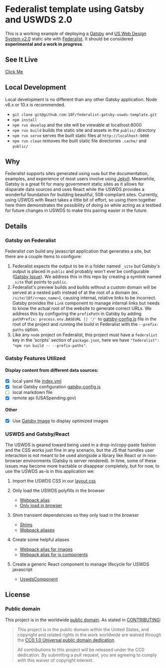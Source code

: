 # Federalist template using Gatsby and USWDS 2.0

This is a working example of deploying a [Gatsby](https://www.gatsbyjs.org/) and [US Web Design System v2.0](https://v2.designsystem.digital.gov/) static site with [Federalist](https://federalist.18f.gov/). It should be considered **experimental and a work in progress**.

## See It Live

[Click Me](https://federalist-proxy.app.cloud.gov/site/18f/federalist-gatsby-uswds-template/)

## Local Development

Local development is no different than any other Gatsby application. Node v8.x or 10.x is recommended.

- `git clone git@github.com:18F/federalist-gatsby-uswds-template.git`
- `npm install`
- `npm run develop` and the site will be viewable at localhost:8000
- `npm run build` builds the static site and assets in the `public/` directory
- `npm run serve` serves the built static files at `http://localhost:9000`
- `npm run clean` removes the built static file directories `.cache/` and `public/`

## Why

Federalist supports sites generated using `node` but the documentation, examples, and experience of most users involve using [Jekyll](https://jekyllrb.com/). Meanwhile, Gatsby is a great fit for many government static sites as it allows for disparate data sources and uses React while the USWDS provides a wonderful foundation for building beautiful, 508-compliant sites. Currently, using USWDS with React takes a little bit of effort, so using them together here them demonstrates the possibility of doing so while acting as a testbed for future changes in USWDS to make this pairing easier in the future.

## Details

### Gatsby on Federalist

Federalist _can_ build any javascript application that generates a site, but there are a couple items to configure:

1. Federalist expects the output to be in a folder named `_site` but Gatsby's output is placed in `public` and probably won't ever be configurable ([Gatsby Issue](https://github.com/gatsbyjs/gatsby/issues/1878)). We address this in this repo by creating a symlink named `_site` that points to `public`.
2. Federalist's preview builds and builds without a custom domain will be served at a nested path instead of at the root of a domain (ex. `/site/18f/<repo_name>`), causing internal, relative links to be incorrect. Gatsby provides the `Link` component to manage internal links but needs to know the actual root of the website to generate correct URLs. We address this by configuring the `prefixPath` in Gatsby by adding `pathPrefix: process.env.BASEURL || '/'` to [gatsby-config.js](https://github.com/18F/federalist-gatsby-uswds-template/blob/master/gatsby-config.js#L33) file in the root of the project and running the build in Federalist with the `--prefix-paths` option.
3. Like any `node` project on Federalist, this project must have a `federalist` key in the 'scripts' section of `package.json`, here we have `"federalist": "npm run build -- --prefix-paths"`.

### Gatsby Features Utilized

#### Display content from different data sources:

- [x] local yaml file [index.yml](https://github.com/18F/federalist-gatsby-uswds-template/blob/master/src/data/index.yml)
- [x] local Gatsby configuration [gatsby-config.js](https://github.com/18F/federalist-gatsby-uswds-template/blob/master/gatsby-config.js#L3)
- [ ] local markdown file
- [x] remote api (USASpending.gov)

#### Other

- [x] Use [Gatsby Image](https://www.gatsbyjs.org/packages/gatsby-image/) to display optimized images

### USWDS and Gatsby/React

The USWDS is geared toward being used in a drop-in/copy-paste fashion and the CSS works just fine in any scenario, but the JS that handles user interaction is not meant to be used alongside a library like React or in non-browser environments (Gatsby is server rendered). In time, some of these issues may become more tractable or disappear completely, but for now, to use the USWDS as-is in this application we:

1. Import the USWDS CSS in our [layout css](https://github.com/18F/federalist-gatsby-uswds-template/blob/master/src/components/layout.css#L1)
2. Only load the USWDS polyfills in the browser

   - [Webpack alias](https://github.com/18F/federalist-gatsby-uswds-template/blob/master/gatsby-node.js#L21)
   - [Only load in browser](https://github.com/18F/federalist-gatsby-uswds-template/blob/master/gatsby-node.js#L45)

3. Shim transient dependencies so they only load in the browser

   - [Shims](https://github.com/18F/federalist-gatsby-uswds-template/tree/master/shims)
   - [Webpack aliases](https://github.com/18F/federalist-gatsby-uswds-template/blob/master/gatsby-node.js#L31)

4. Create some helpful aliases

   - [Webpack alias for images](https://github.com/18F/federalist-gatsby-uswds-template/blob/master/gatsby-node.js#L18)
   - [Webpack alias for js components](https://github.com/18F/federalist-gatsby-uswds-template/blob/master/gatsby-node.js#L13)

5. Create a generic React component to manage lifecycle for USWDS javascript

   - [UswdsComponent](https://github.com/18F/federalist-gatsby-uswds-template/blob/master/src/lib/uswds_component.js)

## License

### Public domain

This project is in the worldwide [public domain](LICENSE). As stated in [CONTRIBUTING](CONTRIBUTING.md):

> This project is in the public domain within the United States, and copyright and related rights in the work worldwide are waived through the [CC0 1.0 Universal public domain dedication](https://creativecommons.org/publicdomain/zero/1.0/).
>
> All contributions to this project will be released under the CC0 dedication. By submitting a pull request, you are agreeing to comply with this waiver of copyright interest.
